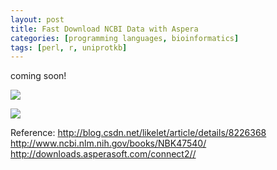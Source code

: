 ```yaml
---
layout: post
title: Fast Download NCBI Data with Aspera
categories: [programming languages, bioinformatics]
tags: [perl, r, uniprotkb]
---
```


coming soon!

![](http://i.imgur.com/qQli2TH.jpg)

![](http://i.imgur.com/RSnXvEg.png)

Reference: 
http://blog.csdn.net/likelet/article/details/8226368   
http://www.ncbi.nlm.nih.gov/books/NBK47540/
http://downloads.asperasoft.com/connect2//
